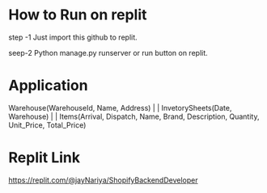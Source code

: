 # How to Run on replit

step -1 Just import this github to replit.

seep-2 Python manage.py runserver  or run button on replit.

# Application
Warehouse(WarehouseId, Name, Address)
|
|
InvetorySheets(Date, Warehouse)
|
|
Items(Arrival, Dispatch, Name, Brand, Description, Quantity, Unit_Price, Total_Price)

# Replit Link

https://replit.com/@jayNariya/ShopifyBackendDeveloper
